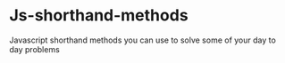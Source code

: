 # Js-shorthand-methods
Javascript shorthand methods you can use to solve some of your day to day problems 
